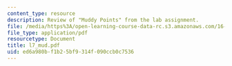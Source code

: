 ```yaml
---
content_type: resource
description: Review of "Muddy Points" from the lab assignment.
file: /media/https%3A/open-learning-course-data-rc.s3.amazonaws.com/16-01-unified-engineering-i-ii-iii-iv-fall-2005-spring-2006/ed6a980bf1b25bf9314f090ccb0c7536_l7_mud.pdf
file_type: application/pdf
resourcetype: Document
title: l7_mud.pdf
uid: ed6a980b-f1b2-5bf9-314f-090ccb0c7536
---
```

